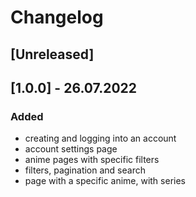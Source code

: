 # Changelog

## [Unreleased]

## [1.0.0] - 26.07.2022
### Added
- creating and logging into an account
- account settings page
- anime pages with specific filters
- filters, pagination and search
- page with a specific anime, with series
